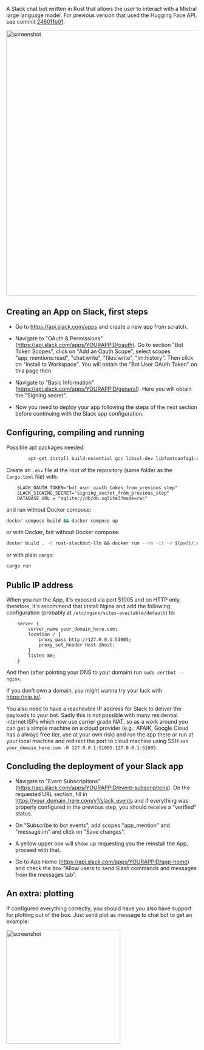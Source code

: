A Slack chat bot written in Rust that allows the user to interact with a Mistral large language model. For previous version that used the Hugging Face API, see commit [246011b01](https://github.com/randommm/rust-slackbot-llm/tree/246011b01cd9089a3bf4dfa08f431909df8c7b60).

<img src="https://github.com/randommm/rust-slackbot-llm/assets/4267674/c26032af-81fc-4e12-a1ef-b4a33eee606e" alt="screenshot" width="700"/>

## Creating an App on Slack, first steps

* Go to https://api.slack.com/apps and create a new app from scratch.

* Navigate to "OAuth & Permissions" (https://api.slack.com/apps/YOURAPPID/oauth). Go to section "Bot Token Scopes", click on "Add an Oauth Scope", select scopes "app_mentions:read", "chat:write", "files:write", "im:history". Then click on "install to Workspace". You will obtain the "Bot User OAuth Token" on this page then.

* Navigate to "Basic Information" (https://api.slack.com/apps/YOURAPPID/general). Here you will obtain the "Signing secret".

* Now you need to deploy your app following the steps of the next section before continuing with the Slack app configuration.

## Configuring, compiling and running

Possible apt packages needed:
```bash
        apt-get install build-essential gcc libssl-dev libfontconfig1-dev
```
Create an `.env` file at the root of the repository (same folder as the `Cargo.toml` file) with:

        SLACK_OAUTH_TOKEN="bot_user_oauth_token_from_previous_step"
        SLACK_SIGNING_SECRET="signing_secret_from_previous_step"
        DATABASE_URL = "sqlite://db/db.sqlite3?mode=rwc"
        

and run without Docker compose:

```bash
docker compose build && docker compose up
```

or with Docker, but without Docker compose:

```bash
docker build . -t rust-slackbot-llm && docker run --rm -it -v $(pwd)/.env:/app/.env rust-slackbot-llm
```

or with plain `cargo`:

```bash
cargo run
```

## Public IP address

When you run the App, it's exposed via port 51005 and on HTTP only, therefore, it's recommend that install Nginx and add the following configuration (probably at `/etc/nginx/sites-available/default`) to:

        server {
            server_name your_domain_here.com;
            location / {
                proxy_pass http://127.0.0.1:51005;
                proxy_set_header Host $host;
            }
            listen 80;
        }

And then (after pointing your DNS to your domain) run `sudo certbot --nginx`.

If you don't own a domain, you might wanna try your luck with https://nip.io/.

You also need to have a reacheable IP address for Slack to deliver the payloads to your bot. Sadly this is not possible with many residential internet ISPs which now use carrier grade NAT, so as a work around you can get a simple machine on a cloud provider (e.g.: AFAIK, Google Cloud has a always free tier, use at your own risk) and run the app there or run at your local machine and redirect the port to cloud machine using SSH `ssh your_domain_here.com -R 127.0.0.1:51005:127.0.0.1:51005`.

## Concluding the deployment of your Slack app

* Navigate to "Event Subscriptions" (https://api.slack.com/apps/YOURAPPID/event-subscriptions). On the requested URL section, fill in https://your_domain_here.com/v1/slack_events and if everything was properly configured in the previous step, you should receive a "verified" status.

* On "Subscribe to bot events", add scopes "app_mention" and "message.im" and click on "Save changes".

* A yellow upper box will show up requesting you the reinstall the App, proceed with that.

* Go to App Home (https://api.slack.com/apps/YOURAPPID/app-home) and check the box "Allow users to send Slash commands and messages from the messages tab".

## An extra: plotting

If configured everything correctly, you should have you also have support for plotting out of the box. Just send plot as message to chat bot to get an example:

<img src="https://github.com/randommm/rust-slackbot-llm/assets/4267674/ab651be4-2ebb-4607-9977-1515be80e2e6" alt="screenshot" width="300"/>
